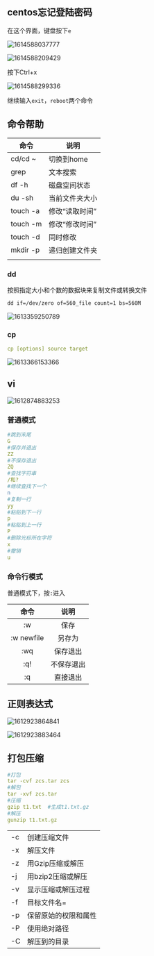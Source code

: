## centos忘记登陆密码

在这个界面，键盘按下`e`

![1614588037777](Linux%E5%AD%A6%E4%B9%A0/1614588037777.png)

![1614588209429](Linux%E5%AD%A6%E4%B9%A0/1614588209429.png)

按下Ctrl+x

![1614588299336](Linux%E5%AD%A6%E4%B9%A0/1614588299336.png)

继续输入`exit`，`reboot`两个命令

## 命令帮助

| 命令     | 说明           |
| -------- | -------------- |
| cd/cd ~  | 切换到home     |
| grep     | 文本搜索       |
| df -h    | 磁盘空间状态   |
| du -sh   | 当前文件夹大小 |
| touch -a | 修改“读取时间” |
| touch -m | 修改“修改时间” |
| touch -d | 同时修改       |
| mkdir -p | 递归创建文件夹 |
|          |                |

### dd

按照指定大小和个数的数据块来复制文件或转换文件

```xml
dd if=/dev/zero of=560_file count=1 bs=560M
```

![1613359250789](Linux%E5%AD%A6%E4%B9%A0/1613359250789.png)

### cp

```yml
cp [options] source target
```



![1613366153366](Linux%E5%AD%A6%E4%B9%A0/1613366153366.png)

## vi

![1612874883253](Linux%E5%AD%A6%E4%B9%A0/1612874883253.png)

### 普通模式

```yml
#跳到末尾
G
#保存并退出
ZZ
#不保存退出
ZQ
#查找字符串
/和?
#继续查找下一个
n
#复制一行
yy
#粘贴到下一行
p
#粘贴到上一行
P
#删除光标所在字符
x
#撤销
u
```

### 命令行模式

普通模式下，按`:`进入

|    命令    |    说明    |
| :--------: | :--------: |
|     :w     |    保存    |
| :w newfile |   另存为   |
|    :wq     |  保存退出  |
|    :q!     | 不保存退出 |
|     :q     |  直接退出  |

## 正则表达式

![1612923864841](Linux%E5%AD%A6%E4%B9%A0/1612923864841.png)

![1612923883464](Linux%E5%AD%A6%E4%B9%A0/1612923883464.png)



## 打包压缩

```yml
#打包
tar -cvf zcs.tar zcs
#解包
tar -xvf zcs.tar
#压缩
gzip t1.txt  #生成t1.txt.gz
#解压
gunzip t1.txt.gz
```



|      |                      |
| ---- | -------------------- |
| -c   | 创建压缩文件         |
| -x   | 解压文件             |
| -z   | 用Gzip压缩或解压     |
| -j   | 用bzip2压缩或解压    |
| -v   | 显示压缩或解压过程   |
| -f   | 目标文件名=          |
| -p   | 保留原始的权限和属性 |
| -P   | 使用绝对路径         |
| -C   | 解压到的目录         |





















